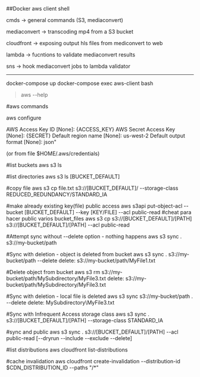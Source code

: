 
##Docker aws client shell

cmds -> general commands (S3, mediaconvert)

mediaconvert -> transcoding mp4 from a S3 bucket

cloudfront -> exposing output hls files from mediconvert to web

lambda -> fucntions to validate mediaconvert results

sns -> hook mediaconvert jobs to lambda validator

-----

docker-compose up
docker-compose exec aws-client bash
 > aws --help

#aws commands

aws configure

AWS Access Key ID [None]: {ACCESS_KEY}
AWS Secret Access Key [None]: {SECRET}
Default region name [None]: us-west-2
Default output format [None]: json"

(or from file $HOME/.aws/credentials)

#list buckets
aws s3 ls

#list directories
aws s3 ls [BUCKET_DEFAULT]

#copy file
aws s3 cp file.txt s3://[BUCKET_DEFAULT]/ --storage-class REDUCED_REDUNDANCY/STANDARD_IA

#make already existing key(file) public access
aws s3api put-object-acl --bucket [BUCKET_DEFAULT] --key [KEY/FILE] --acl public-read
#cheat para hacer public varios bucket_files
aws s3 cp s3://[BUCKET_DEFAULT]/[PATH] s3://[BUCKET_DEFAULT]/[PATH] --acl public-read

#Attempt sync without --delete option - nothing happens
aws s3 sync . s3://my-bucket/path

#Sync with deletion - object is deleted from bucket
aws s3 sync . s3://my-bucket/path --delete
delete: s3://my-bucket/path/MyFile1.txt

#Delete object from bucket
aws s3 rm s3://my-bucket/path/MySubdirectory/MyFile3.txt
delete: s3://my-bucket/path/MySubdirectory/MyFile3.txt

#Sync with deletion - local file is deleted
aws s3 sync s3://my-bucket/path . --delete
delete: MySubdirectory\MyFile3.txt

#Sync with Infrequent Access storage class
aws s3 sync . s3://[BUCKET_DEFAULT]/[PATH] --storage-class STANDARD_IA

#sync and public
aws s3 sync . s3://[BUCKET_DEFAULT]/[PATH] --acl public-read [--dryrun --include --exclude --delete]

#list distributions
aws cloudfront list-distributions

#cache invalidation
aws cloudfront create-invalidation --distribution-id $CDN_DISTRIBUTION_ID --paths "/*"
